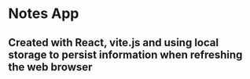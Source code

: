 # Notes App
## Created with React, vite.js and using local storage to persist information when refreshing the web browser
